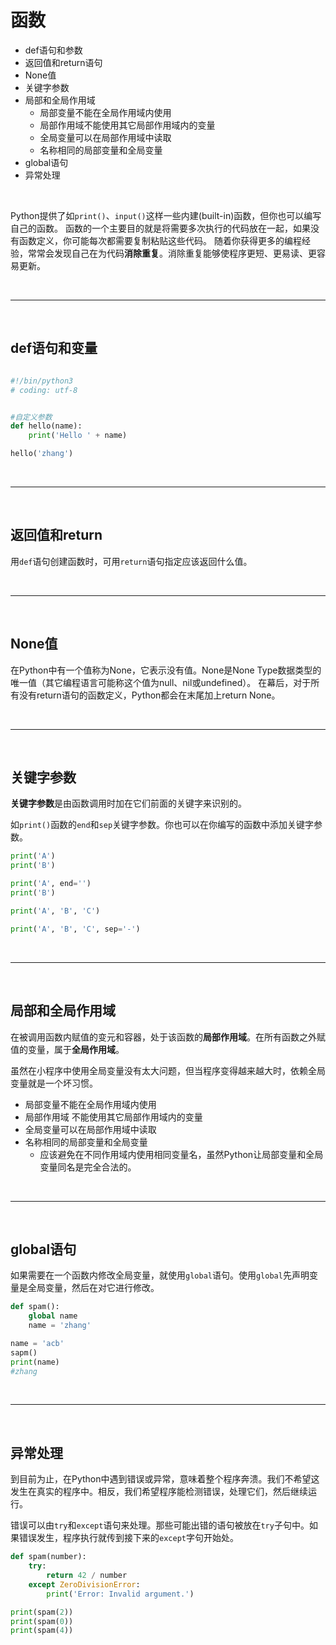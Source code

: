 # 函数

- def语句和参数
- 返回值和return语句
- None值
- 关键字参数
- 局部和全局作用域
    + 局部变量不能在全局作用域内使用
    + 局部作用域不能使用其它局部作用域内的变量
    + 全局变量可以在局部作用域中读取
    + 名称相同的局部变量和全局变量
- global语句
- 异常处理

<br>

Python提供了如`print()`、`input()`这样一些内建(built-in)函数，但你也可以编写自己的函数。
函数的一个主要目的就是将需要多次执行的代码放在一起，如果没有函数定义，你可能每次都需要复制粘贴这些代码。
随着你获得更多的编程经验，常常会发现自己在为代码**消除重复**。消除重复能够使程序更短、更易读、更容易更新。


<br>

---

<br/>


## def语句和变量

```py

#!/bin/python3
# coding: utf-8


#自定义参数
def hello(name):
    print('Hello ' + name)

hello('zhang')
```

<br>

---

<br/>


## 返回值和return

用`def`语句创建函数时，可用`return`语句指定应该返回什么值。


<br>

---

<br/>


## None值

在Python中有一个值称为None，它表示没有值。None是None Type数据类型的唯一值（其它编程语言可能称这个值为null、nil或undefined）。
在幕后，对于所有没有return语句的函数定义，Python都会在末尾加上return None。


<br>

---

<br/>


## 关键字参数

**关键字参数**是由函数调用时加在它们前面的关键字来识别的。

如`print()`函数的`end`和`sep`关键字参数。你也可以在你编写的函数中添加关键字参数。

```py
print('A')
print('B')

print('A', end='')
print('B')

print('A', 'B', 'C')

print('A', 'B', 'C', sep='-')
```

<br>

---

<br/>


## 局部和全局作用域

在被调用函数内赋值的变元和容器，处于该函数的**局部作用域**。在所有函数之外赋值的变量，属于**全局作用域**。

虽然在小程序中使用全局变量没有太大问题，但当程序变得越来越大时，依赖全局变量就是一个坏习惯。

- 局部变量不能在全局作用域内使用
- 局部作用域 不能使用其它局部作用域内的变量
- 全局变量可以在局部作用域中读取
- 名称相同的局部变量和全局变量
    + 应该避免在不同作用域内使用相同变量名，虽然Python让局部变量和全局变量同名是完全合法的。


<br>

---

<br/>


## global语句

如果需要在一个函数内修改全局变量，就使用`global`语句。使用`global`先声明变量是全局变量，然后在对它进行修改。

```py
def spam():
    global name
    name = 'zhang'

name = 'acb'
sapm()
print(name)
#zhang
```


<br>

---

<br/>


## 异常处理

到目前为止，在Python中遇到错误或异常，意味着整个程序奔溃。我们不希望这发生在真实的程序中。相反，我们希望程序能检测错误，处理它们，然后继续运行。

错误可以由`try`和`except`语句来处理。那些可能出错的语句被放在`try`子句中。如果错误发生，程序执行就传到接下来的`except`字句开始处。

```py
def spam(number):
    try:
        return 42 / number
    except ZeroDivisionError:
        print('Error: Invalid argument.')

print(spam(2))
print(spam(0))
print(spam(4))

```

